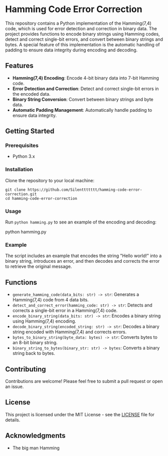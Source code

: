 # Hamming Code Error Correction

This repository contains a Python implementation of the Hamming(7,4) code, which is used for error detection and correction in binary data. The project provides functions to encode binary strings using Hamming codes, detect and correct single-bit errors, and convert between binary strings and bytes. A special feature of this implementation is the automatic handling of padding to ensure data integrity during encoding and decoding.

## Features

- **Hamming(7,4) Encoding**: Encode 4-bit binary data into 7-bit Hamming code.
- **Error Detection and Correction**: Detect and correct single-bit errors in the encoded data.
- **Binary String Conversion**: Convert between binary strings and byte data.
- **Automatic Padding Management**: Automatically handle padding to ensure data integrity.

## Getting Started

### Prerequisites

- Python 3.x

### Installation

Clone the repository to your local machine:
```
git clone https://github.com/Silenttttttt/hamming-code-error-correction.git
cd hamming-code-error-correction
```
### Usage

Run `python hamming.py` to see an example of the encoding and decoding:

python hamming.py

### Example

The script includes an example that encodes the string "Hello world!" into a binary string, introduces an error, and then decodes and corrects the error to retrieve the original message.

## Functions

- `generate_hamming_code(data_bits: str) -> str`: Generates a Hamming(7,4) code from 4 data bits.
- `detect_and_correct_error(hamming_code: str) -> str`: Detects and corrects a single-bit error in a Hamming(7,4) code.
- `encode_binary_string(data_bits: str) -> str`: Encodes a binary string using Hamming(7,4) encoding.
- `decode_binary_string(encoded_string: str) -> str`: Decodes a binary string encoded with Hamming(7,4) and corrects errors.
- `bytes_to_binary_string(byte_data: bytes) -> str`: Converts bytes to an 8-bit binary string.
- `binary_string_to_bytes(binary_str: str) -> bytes`: Converts a binary string back to bytes.

## Contributing

Contributions are welcome! Please feel free to submit a pull request or open an issue.

## License

This project is licensed under the MIT License - see the [LICENSE](LICENSE) file for details.

## Acknowledgments

- The big man Hamming
